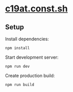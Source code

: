 # [c19at.const.sh](https://c19at.const.sh)

## Setup

Install dependencies:

```shell
npm install
```

Start development server:

```shell
npm run dev
```

Create production build:

```shell
npm run build
```
